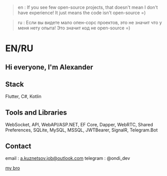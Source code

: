 > en : If you see few open-source projects, that doesn't mean I don't have experience! It just means the code isn't open-source =)

> ru : Если вы видете мало опен-сорс проектов, это не значит что у меня нету опыта! Это значит код не open-source =)

# EN/RU
Hi everyone, I'm Alexander
---
## Stack
Flutter, C#, Kotlin

## Tools and Libraries
WebSocket, API, WebAPI/ASP.NET, EF Core, Dapper, WebRTC, Shared Preferences, SQLite, MySQL, MSSQL, JWTBearer, SignalR, Telegram.Bot

## Contact 

email : a.kuznetsov.job@outlook.com
telegram : @ondi_dev

[my bro](https://github.com/HasloGasRa)

